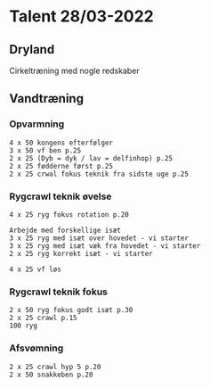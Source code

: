 # Talent 28/03-2022

## Dryland
   Cirkeltræning med nogle redskaber

## Vandtræning
### Opvarmning
    4 x 50 kongens efterfølger
    3 x 50 vf ben p.25
    2 x 25 (Dyb = dyk / lav = delfinhop) p.25
    2 x 25 fødderne først p.25
    2 x 25 crwal fokus teknik fra sidste uge p.25

### Rygcrawl teknik øvelse
    4 x 25 ryg fokus rotation p.20

    Arbejde med forskellige isæt
    3 x 25 ryg med isæt over hovedet - vi starter
    3 x 25 ryg med isæt væk fra hovedet - vi starter
    2 x 25 ryg korrekt isæt - vi starter

    4 x 25 vf løs

### Rygcrawl teknik fokus
    2 x 50 ryg fokus godt isæt p.30
    2 x 25 crawl p.15
    100 ryg

### Afsvømning
    2 x 25 crawl hyp 5 p.20
    2 x 50 snakkeben p.20